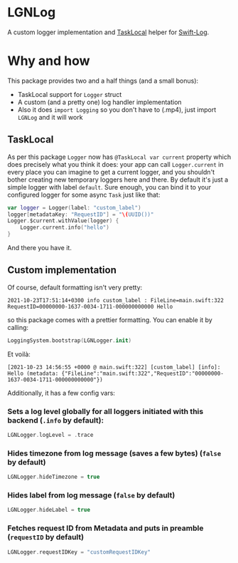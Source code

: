 # LGNLog

A custom logger implementation and [TaskLocal](https://developer.apple.com/documentation/swift/tasklocal?language=swift)
helper for [Swift-Log](https://github.com/apple/swift-log).

# Why and how

This package provides two and a half things (and a small bonus):

* TaskLocal support for `Logger` struct
* A custom (and a pretty one) log handler implementation
* Also it does `import Logging` so you don't have to (.mp4), just import `LGNLog` and it will work

## TaskLocal

As per this package `Logger` now has `@TaskLocal var current` property which does precisely what you think it does:
your app can call `Logger.current` in every place you can imagine to get a current logger, and you shouldn't bother
creating new temporary loggers here and there. By default it's just a simple logger with label `default`.
Sure enough, you can bind it to your configured logger for some async `Task` just like that:
```swift
var logger = Logger(label: "custom_label")
logger[metadataKey: "RequestID"] = "\(UUID())"
Logger.$current.withValue(logger) {
    Logger.current.info("hello")
}
```
And there you have it.

## Custom implementation

Of course, default formatting isn't very pretty:

`
2021-10-23T17:51:14+0300 info custom_label : FileLine=main.swift:322 RequestID=00000000-1637-0034-1711-000000000000 Hello
`

so this package comes with a prettier formatting. You can enable it by calling:

```swift
LoggingSystem.bootstrap(LGNLogger.init)
```

Et voilà:

`
[2021-10-23 14:56:55 +0000 @ main.swift:322] [custom_label] [info]: Hello (metadata: {"FileLine":"main.swift:322","RequestID":"00000000-1637-0034-1711-000000000000"})
`

Additionally, it has a few config vars:

### Sets a log level globally for all loggers initiated with this backend (`.info` by default):

```swift
LGNLogger.logLevel = .trace
```

### Hides timezone from log message (saves a few bytes) (`false` by default)

```swift
LGNLogger.hideTimezone = true
```

### Hides label from log message (`false` by default)

```swift
LGNLogger.hideLabel = true
```

### Fetches request ID from Metadata and puts in preamble (`requestID` by default)

```swift
LGNLogger.requestIDKey = "customRequestIDKey"
```
